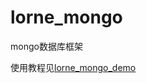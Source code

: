 # lorne_mongo
mongo数据库框架

使用教程见[lorne_mongo_demo](https://github.com/1991wangliang/lorne_mongo_demo)
